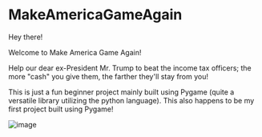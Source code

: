 # MakeAmericaGameAgain

Hey there! 

Welcome to Make America Game Again! 

Help our dear ex-President Mr. Trump to beat the income tax officers; the more "cash" you give them, the farther they'll stay from you!

This is just a fun beginner project mainly built using Pygame (quite a versatile library utilizing the python language). This also happens to be my first project built using Pygame! 




![image](https://user-images.githubusercontent.com/92012381/208892914-0b09e415-3bc7-4fbd-8a52-47c01ca1b471.png)
